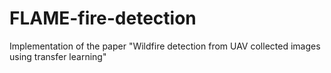 # FLAME-fire-detection

Implementation of the paper "Wildfire detection from UAV collected images using transfer learning"
